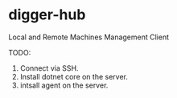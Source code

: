 # digger-hub
Local and Remote Machines Management Client

TODO:
1. Connect via SSH.
1. Install dotnet core on the server.
1. intsall agent on the server.

